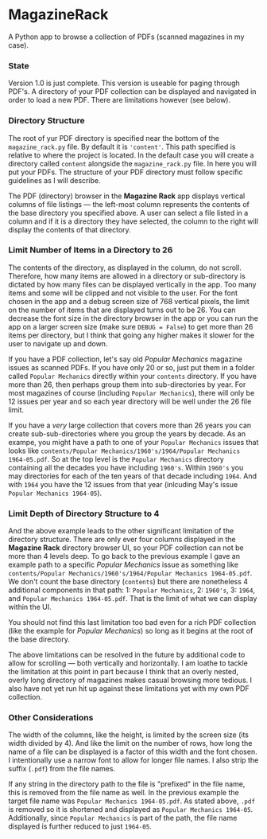 # MagazineRack
A Python app to browse a collection of PDFs (scanned magazines in my case).

### State

Version 1.0 is just complete. This version is useable for paging through PDF's. A directory of your PDF collection can be displayed and navigated in order to load a new PDF. There are limitations however (see below).

### Directory Structure

The root of yur PDF directory is specified near the bottom of the `magazine_rack.py` file. By default it is `'content'`. This path specified is relative to where the project is located. In the default case you will create a directory called `content` alongside the `magazine_rack.py` file. In here you will put your PDFs. The structure of your PDF directory must follow specific guidelines as I will describe.

The PDF (directory) browser in the **Magazine Rack** app displays vertical columns of file listings — the left-most column represents the contents of the base directory you specified above. A user can select a file listed in a column and if it is a directory they have selected, the column to the right will display the contents of that directory.

### Limit Number of Items in a Directory to 26

The contents of the directory, as displayed in the column, do not scroll. Therefore, how many items are allowed in a directory or sub-directory is dictated by how many files can be displayed vertically in the app. Too many items and some will be clipped and not visible to the user. For the font chosen in the app and a debug screen size of 768 vertical pixels, the limit on the number of items that are displayed turns out to be 26. You can decrease the font size in the directory browser in the app or you can run the app on a larger screen size (make sure `DEBUG = False`) to get more than 26 items per directory, but I think that going any higher makes it slower for the user to navigate up and down.

If you have a PDF collection, let's say old *Popular Mechanics* magazine issues as scanned PDFs. If you have only 20 or so, just put them in a folder called `Popular Mechanics` directly within your `contents` directory. If you have more than 26, then perhaps group them into sub-directories by year. For most magazines of course (including `Popular Mechanics`), there will only be 12 issues per year and so each year directory will be well under the 26 file limit.

If you have a *very* large collection that covers more than 26 years you can create sub-sub-directories where you group the years by decade. As an exampe, you might have a path to one of your `Popular Mechanics` issues that looks like `contents/Popular Mechanics/1960's/1964/Popular Mechanics 1964-05.pdf`. So at the top level is the `Popular Mechanics` directory containing all the decades you have including `1960's`. Within `1960's` you may directories for each of the ten years of that decade including `1964`. And with `1964` you have the 12 issues from that year (inlcuding May's issue `Popular Mechanics 1964-05`).

### Limit Depth of Directory Structure to 4

And the above example leads to the other significant limitation of the directory structure. There are only ever four columns displayed in the **Magazine Rack** directory browser UI, so your PDF collection can not be more than 4 levels deep. To go back to the previous example I gave an example path to a specific *Popular Mechanics* issue as something like `contents/Popular Mechanics/1960's/1964/Popular Mechanics 1964-05.pdf`. We don't count the base directory (`contents`) but there are nonetheless 4 additional components in that path: 1: `Popular Mechanics`, 2: `1960's`, 3: `1964`, and `Popular Mechanics 1964-05.pdf`. That is the limit of what we can display within the UI.

You should not find this last limitation too bad even for a rich PDF collection (like the example for *Popular Mechanics*) so long as it begins at the root of the base directory.

The above limitations can be resolved in the future by additional code to allow for scrolling — both vertically and horizontally. I am loathe to tackle the limitation at this point in part because I think that an overly nested, overly long directory of magazines makes casual browsing more tedious. I also have not yet run hit up against these limitations yet with my own PDF collection.

### Other Considerations

The width of the columns, like the height, is limited by the screen size (its width divided by 4). And like the limit on the number of rows, how long the name of a file can be displayed is a factor of this width and the font chosen. I intentionally use a narrow font to allow for longer file names. I also strip the suffix (`.pdf`) from the file names.

If any string in the directory path to the file is "prefixed" in the file name, this is removed from the file name as well. In the previous example the target file name was `Popular Mechanics 1964-05.pdf`. As stated above, `.pdf` is removed so it is shortened and displayed as `Popular Mechanics 1964-05`. Additionally, since `Popular Mechanics` is part of the path, the file name displayed is further reduced to just `1964-05`.
